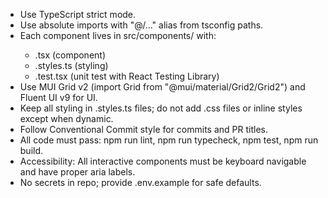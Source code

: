 - Use TypeScript strict mode.
- Use absolute imports with "@/..." alias from tsconfig paths.
- Each component lives in src/components/<Feature> with:
    - <Feature>.tsx (component)
    - <Feature>.styles.ts (styling)
    - <Feature>.test.tsx (unit test with React Testing Library)
- Use MUI Grid v2 (import Grid from "@mui/material/Grid2/Grid2") and Fluent UI v9 for UI.
- Keep all styling in .styles.ts files; do not add .css files or inline styles except when dynamic.
- Follow Conventional Commit style for commits and PR titles.
- All code must pass: npm run lint, npm run typecheck, npm test, npm run build.
- Accessibility: All interactive components must be keyboard navigable and have proper aria labels.
- No secrets in repo; provide .env.example for safe defaults.
